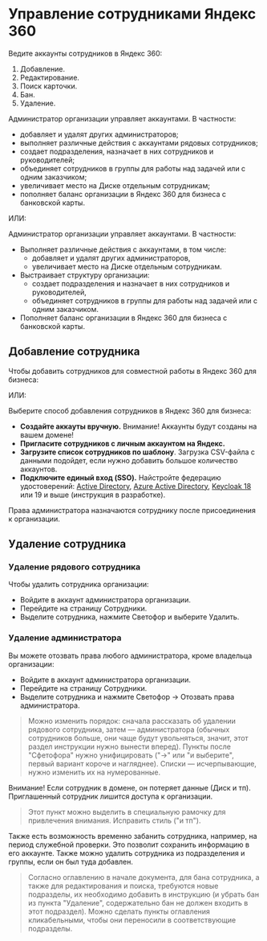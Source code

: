 # Управление сотрудниками Яндекс 360

Ведите аккаунты сотрудников в Яндекс 360:

1. Добавление.
2. Редактирование.
3. Поиск карточки.
4. Бан.
5. Удаление.

Администратор организации управляет аккаунтами. В частности:

- добавляет и удалят других администраторов;
- выполняет различные действия с аккаунтами рядовых сотрудников;
- создает подразделения, назначает в них сотрудников и руководителей;
- объединяет сотрудников в группы для работы над задачей или с одним заказчиком;
- увеличивает место на Диске отдельным сотрудникам;
- пополняет баланс организации в Яндекс 360 для бизнеса с банковской карты.

ИЛИ:

Администратор организации управляет аккаунтами. В частности:

- Выполняет различные действия с аккаунтами, в том числе:
  - добавляет и удалят других администраторов,
  - увеличивает место на Диске отдельным сотрудникам.
- Выстраивает структуру организации:
  - создает подразделения и назначает в них сотрудников и руководителей,
  - объединяет сотрудников в группы для работы над задачей или с одним заказчиком.
- Пополняет баланс организации в Яндекс 360 для бизнеса с банковской карты.

## Добавление сотрудника

Чтобы добавить сотрудников для совместной работы в Яндекс 360 для бизнеса:

ИЛИ:

Выберите способ добавления сотрудников в Яндекс 360 для бизнеса:

- **Создайте аккауты вручную.** Внимание! Аккаунты будут созданы на вашем домене!
- **Пригласите сотрудников с личным аккаунтом на Яндекс.**
- **Загрузите список сотрудников по шаблону**. Загрузка CSV-файла с данными подойдет, если нужно добавить большое количество аккаунтов.
- **Подключите единый вход (SSO).** Найстройте <span title="В технологиях единого входа Single Sign-On (SSO) поставщик удостоверений (IdP) отвечает за аутентификацию пользователей, а поставщик сервисов (SP) управляет доступом к ресурсам">федерацию удостоверений</span>: [Active Directory](https://yandex.ru/support/yandex-360/business/admin/ru/sso/adfs-preset), [Azure Active Directory](https://yandex.ru/support/yandex-360/business/admin/ru/sso/adfs-azure-preset), [Keycloak 18](https://yandex.ru/support/yandex-360/business/admin/ru/sso/keycloak-preset-18) или 19 и выше (инструкция в разработке).

Права администратора назначаются сотруднику после присоединения к организации.

## Удаление сотрудника

### Удаление рядового сотрудника

Чтобы удалить сотрудника организации:
- Войдите в аккаунт администратора организации.
- Перейдите на страницу Сотрудники.
- Выделите сотрудника, нажмите Светофор и выберите Удалить.

### Удаление администратора

Вы можете отозвать права любого администратора, кроме владельца организации:

- Войдите в аккаунт администратора организации.
- Перейдите на страницу Сотрудники.
- Выделите сотрудника и нажмите Светофор → Отозвать права администратора.

> Можно изменить порядок: сначала рассказать об удалении рядового сотрудника, затем — администратора (обычных сотрудников больше, они чаще будут увольняться, значит, этот раздел инструкции нужно вынести вперед). Пункты после "Сфетофора" нужно унифицировать ("→" или "и выберите", первый вариант короче и нагляднее). Списки — исчерпывающие, нужно изменить их на нумерованные.

Внимание! Если сотрудник в домене, он потеряет данные (Диск и тп). Приглашенный сотрудник лишится доступа к организации.

> Этот пункт можно выделить в специальную рамочку для привлечения внимания. Исправить стиль ("и тп").

Также есть возможность временно забанить сотрудника, например, на период служебной проверки. Это позволит сохранить информацию в его аккаунте. Также можно удалить сотрудника из подразделения и группы, если он был туда добавлен.

> Согласно оглавлению в начале документа, для бана сотрудника, а также для редактирования и поиска, требуются новые подразделы, их необходимо добавить в инструкцию (и убрать бан из пункта "Удаление", содержательно бан не должен входить в этот подраздел). Можно сделать пункты оглавления кликабельными, чтобы они переносили в соответствующие подразделы.
